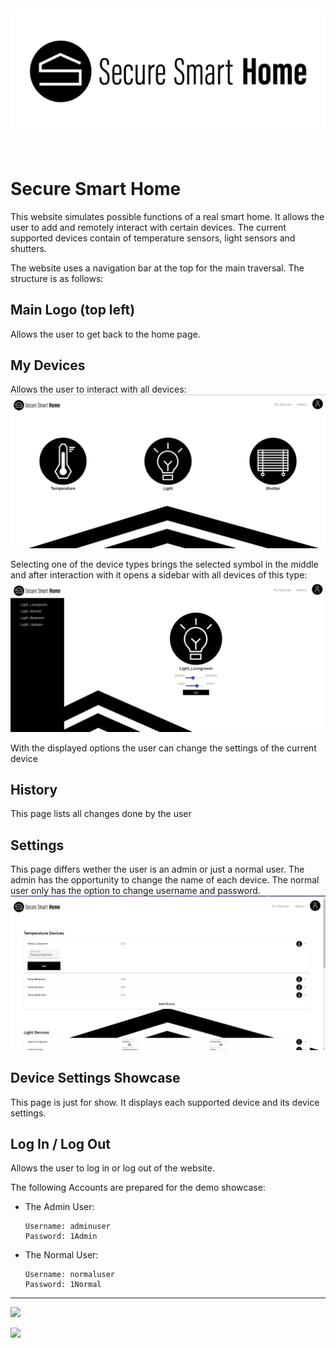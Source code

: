 <img src="./src/assets/pictures/Logo.png" style="background-color: white; border-radius: 5px; margin-bottom: 2em;"/>

# Secure Smart Home

This website simulates possible functions of a real smart home. It allows the user to add and remotely interact with certain devices. The current supported devices contain of temperature sensors, light sensors and shutters.

The website uses a navigation bar at the top for the main traversal. The structure is as follows:

## Main Logo (top left)
Allows the user to get back to the home page.

## My Devices
Allows the user to interact with all devices:
<img src="./src/assets/pictures/pages/Devices.PNG"/>

Selecting one of the device types brings the selected symbol  in the middle and after interaction with it opens a sidebar with all devices of this type:
<img src="./src/assets/pictures/pages/light_device.PNG"/>

With the displayed options the user can change the settings of the current device

## History
This page lists all changes done by the user

## Settings
This page differs wether the user is an admin or just a normal user. The admin has the opportunity to change the name of each device. The normal user only has the option to change username and password.
<img src="./src/assets/pictures/pages/settings.PNG"/>

## Device Settings Showcase
This page is just for show. It displays each supported device and its device settings.

## Log In / Log Out
Allows the user to log in or log out of the website.

The following Accounts are prepared for the demo showcase:
- The Admin User:
  ```
  Username: adminuser
  Password: 1Admin
  ```

- The Normal User:
  ```
  Username: normaluser
  Password: 1Normal
  ```
  

---

<p>
  <a href="./backend">
    <img src="https://img.shields.io/badge/Go%20to-Backend-000"/>
  </a>
</p>
<p>
  <a href="../../">
    <img src="https://img.shields.io/badge/Go%20to-Main-fff"/>
  </a>
</p>
